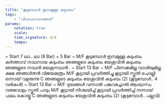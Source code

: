 ```yaml
---
title: "കൂടുമ്പോൾ ഇമ്പമുള്ള കുടുംബം"
tags:
    - "വിവാഹഗാനങ്ങൾ"
params:
    notation: true
    scale: 
    time_signature: 4/4
    tempo: 
---
```

~ Start 7 ലാ.. ലാ (8 Bar) + 5 Bar ~
M/F
കൂടുമ്പോൾ ഇമ്പമുള്ള കുടുംബം
കർത്താവ് നാഥനായ കുടുംബം
ഞങ്ങളുടെ കുടുംബം യേശുവിൻ കുടുംബം
ഞങ്ങളുടെ നാഥൻ യേശുനാഥൻ
.
~ Start 13 Bar ~
M/F
പിണക്കമില്ല വാശിയുമില്ല
ക്ഷമ ഞങ്ങൾതൻ വിജയമന്ത്രം
M/F
കൂട്ടായി പ്രവർത്തിച്ചു കൂട്ടായി സ്തുതി ചൊല്ലി
ഒന്നായ് വളരുന്നു
C
ഞങ്ങളുടെ കുടുംബം യേശുവിൻ കുടുംബം (2)
(കൂടുമ്പോൾ.. 4 വരികൾ)
~ Start 13 Bar ~
M/F
ദുഃഖങ്ങൾ വന്നാൽ പങ്കുവച്ചോതി
ആശ്വാസം വരുവോളം സ്തുതി പാടും
M/F
കൂട്ടായി നിശ്ചയിച്ച് കൂട്ടായി പ്രവർത്തിച്ച്
നന്നായ് ഫലം കൊയ്തു
C
ഞങ്ങളുടെ കുടുംബം യേശുവിൻ കുടുംബം (2)
(കൂടുമ്പോൾ.. പല്ലവി)

